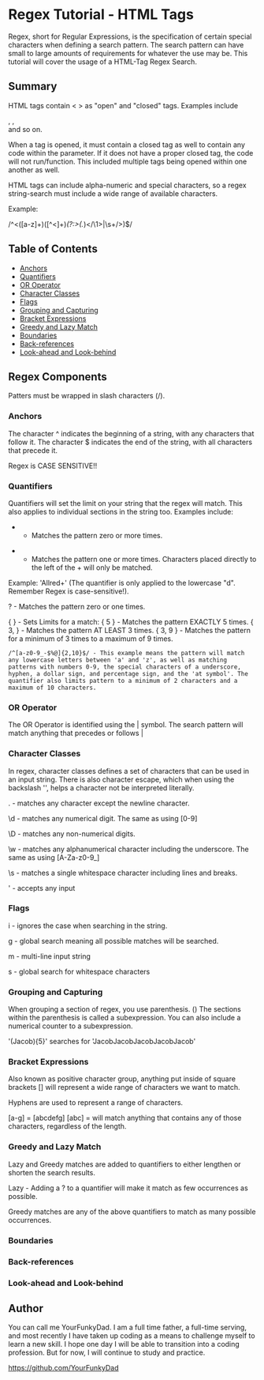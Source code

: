 # Regex Tutorial - HTML Tags

Regex, short for Regular Expressions, is the specification of certain special characters when defining a search pattern. The search pattern can have small to large amounts of requirements for whatever the use may be. This tutorial will cover the usage of a HTML-Tag Regex Search. 

## Summary

HTML tags contain < > as "open"  and "closed" tags. Examples include <main> , <body> , <footer> and so on. 

When a tag is opened, it must contain a closed tag as well to contain any code within the parameter. If it does not have a proper closed tag, the code will not run/function. This included multiple tags being opened within one another as well. 

HTML tags can include alpha-numeric and special characters, so a regex string-search must include a wide range of available characters. 

Example:

/^<([a-z]+)([^<]+)*(?:>(.*)<\/\1>|\s+\/>)$/

## Table of Contents

- [Anchors](#anchors)
- [Quantifiers](#quantifiers)
- [OR Operator](#or-operator)
- [Character Classes](#character-classes)
- [Flags](#flags)
- [Grouping and Capturing](#grouping-and-capturing)
- [Bracket Expressions](#bracket-expressions)
- [Greedy and Lazy Match](#greedy-and-lazy-match)
- [Boundaries](#boundaries)
- [Back-references](#back-references)
- [Look-ahead and Look-behind](#look-ahead-and-look-behind)

## Regex Components
Patters must be wrapped in slash characters (/).

### Anchors
The character ^ indicates the beginning of a string, with any characters that follow it. The character $ indicates the end of the string, with all characters that precede it. 

Regex is CASE SENSITIVE!!

### Quantifiers
Quantifiers will set the limit on your string that the regex will match. This also applies to individual sections in the string too. Examples include:

* - Matches the pattern zero or more times. 

+ - Matches the pattern one or more times. Characters placed directly to the left of the + will only be matched. 

Example: 'Allred+' (The quantifier is only applied to the lowercase "d". Remember Regex is case-sensitive!).

? - Matches the pattern zero or one times. 

{ } - Sets Limits for a match:
    { 5 } - Matches the pattern EXACTLY 5 times.
    { 3, } - Matches the pattern AT LEAST 3 times. 
    { 3, 9 } - Matches the pattern for a minimum of 3 times to a maximum of 9 times.

    /^[a-z0-9_-$%@]{2,10}$/ - This example means the pattern will match any lowercase letters between 'a' and 'z', as well as matching patterns with numbers 0-9, the special characters of a underscore, hyphen, a dollar sign, and percentage sign, and the 'at symbol'. The quantifier also limits pattern to a minimum of 2 characters and a maximum of 10 characters. 

### OR Operator
The OR Operator is identified using the | symbol. The search pattern will match anything that precedes or follows |

### Character Classes
In regex, character classes defines a set of characters that can be used in an input string. There is also character escape, which when using the backslash '\', helps a character not be interpreted literally. 

. - matches any character except the newline character.

\d - matches any numerical digit. The same as using [0-9]

\D - matches any non-numerical digits.

\w - matches any alphanumerical character including the underscore. The same as using [A-Za-z0-9_]

\s - matches a single whitespace character including lines and breaks. 

' - accepts any input


### Flags

i - ignores the case when searching in the string.

g - global search meaning all possible matches will be searched. 

m - multi-line input string

s - global search for whitespace characters


### Grouping and Capturing
When grouping a section of regex, you use parenthesis. () The sections within the parenthesis is called a subexpression. You can also include a numerical counter to a subexpression. 

'(Jacob){5}' searches for 'JacobJacobJacobJacobJacob'

### Bracket Expressions
Also known as positive character group, anything put inside of square brackets [] will represent a wide range of characters we want to match. 

Hyphens are used to represent a range of characters. 

[a-g] = [abcdefg] 
[abc] = will match anything that contains any of those characters, regardless of the length. 

### Greedy and Lazy Match
Lazy and Greedy matches are added to quantifiers to either lengthen or shorten the search results. 

Lazy - Adding a ? to a quantifier will make it match as few occurrences as possible. 

Greedy matches are any of the above quantifiers to match as many possible occurrences. 

### Boundaries


### Back-references


### Look-ahead and Look-behind


## Author

You can call me YourFunkyDad. I am a full time father, a full-time serving, and most recently I have taken up coding as a means to challenge myself to learn a new skill. I hope one day I will be able to transition into a coding profession. But for now, I will continue to study and practice. 

https://github.com/YourFunkyDad
